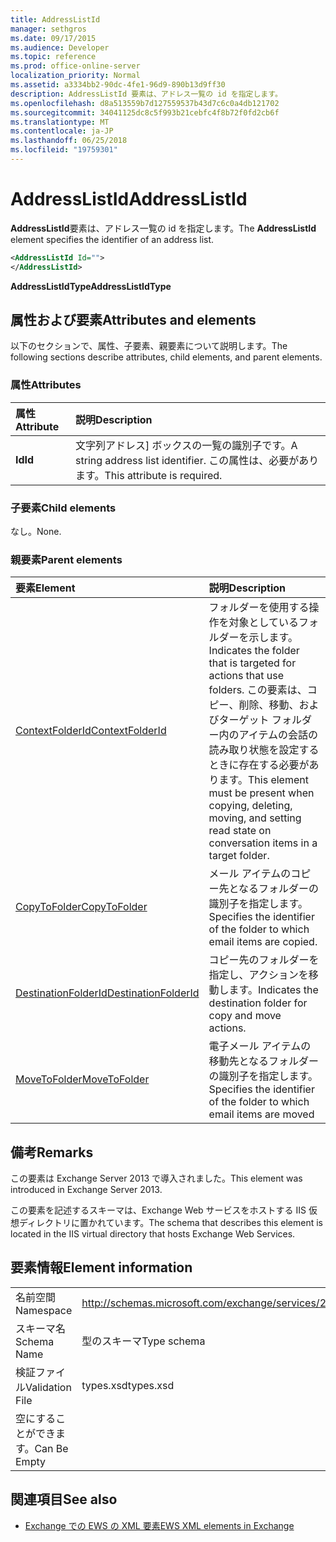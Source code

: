 ```yaml
---
title: AddressListId
manager: sethgros
ms.date: 09/17/2015
ms.audience: Developer
ms.topic: reference
ms.prod: office-online-server
localization_priority: Normal
ms.assetid: a3334bb2-90dc-4fe1-96d9-890b13d9ff30
description: AddressListId 要素は、アドレス一覧の id を指定します。
ms.openlocfilehash: d8a513559b7d127559537b43d7c6c0a4db121702
ms.sourcegitcommit: 34041125dc8c5f993b21cebfc4f8b72f0fd2cb6f
ms.translationtype: MT
ms.contentlocale: ja-JP
ms.lasthandoff: 06/25/2018
ms.locfileid: "19759301"
---
```

# <a name="addresslistid"></a><span data-ttu-id="19be6-103">AddressListId</span><span class="sxs-lookup"><span data-stu-id="19be6-103">AddressListId</span></span>

<span data-ttu-id="19be6-104">**AddressListId**要素は、アドレス一覧の id を指定します。</span><span class="sxs-lookup"><span data-stu-id="19be6-104">The **AddressListId** element specifies the identifier of an address list.</span></span> 
  
```XML
<AddressListId Id="">
</AddressListId>
```

 <span data-ttu-id="19be6-105">**AddressListIdType**</span><span class="sxs-lookup"><span data-stu-id="19be6-105">**AddressListIdType**</span></span>
## <a name="attributes-and-elements"></a><span data-ttu-id="19be6-106">属性および要素</span><span class="sxs-lookup"><span data-stu-id="19be6-106">Attributes and elements</span></span>

<span data-ttu-id="19be6-107">以下のセクションで、属性、子要素、親要素について説明します。</span><span class="sxs-lookup"><span data-stu-id="19be6-107">The following sections describe attributes, child elements, and parent elements.</span></span>
  
### <a name="attributes"></a><span data-ttu-id="19be6-108">属性</span><span class="sxs-lookup"><span data-stu-id="19be6-108">Attributes</span></span>

|<span data-ttu-id="19be6-109">**属性**</span><span class="sxs-lookup"><span data-stu-id="19be6-109">**Attribute**</span></span>|<span data-ttu-id="19be6-110">**説明**</span><span class="sxs-lookup"><span data-stu-id="19be6-110">**Description**</span></span>|
|:-----|:-----|
|<span data-ttu-id="19be6-111">**Id**</span><span class="sxs-lookup"><span data-stu-id="19be6-111">**Id**</span></span> <br/> |<span data-ttu-id="19be6-112">文字列アドレス] ボックスの一覧の識別子です。</span><span class="sxs-lookup"><span data-stu-id="19be6-112">A string address list identifier.</span></span> <span data-ttu-id="19be6-113">この属性は、必要があります。</span><span class="sxs-lookup"><span data-stu-id="19be6-113">This attribute is required.</span></span>  <br/> |
   
### <a name="child-elements"></a><span data-ttu-id="19be6-114">子要素</span><span class="sxs-lookup"><span data-stu-id="19be6-114">Child elements</span></span>

<span data-ttu-id="19be6-115">なし。</span><span class="sxs-lookup"><span data-stu-id="19be6-115">None.</span></span>
  
### <a name="parent-elements"></a><span data-ttu-id="19be6-116">親要素</span><span class="sxs-lookup"><span data-stu-id="19be6-116">Parent elements</span></span>

|<span data-ttu-id="19be6-117">**要素**</span><span class="sxs-lookup"><span data-stu-id="19be6-117">**Element**</span></span>|<span data-ttu-id="19be6-118">**説明**</span><span class="sxs-lookup"><span data-stu-id="19be6-118">**Description**</span></span>|
|:-----|:-----|
|[<span data-ttu-id="19be6-119">ContextFolderId</span><span class="sxs-lookup"><span data-stu-id="19be6-119">ContextFolderId</span></span>](contextfolderid.md) <br/> |<span data-ttu-id="19be6-120">フォルダーを使用する操作を対象としているフォルダーを示します。</span><span class="sxs-lookup"><span data-stu-id="19be6-120">Indicates the folder that is targeted for actions that use folders.</span></span> <span data-ttu-id="19be6-121">この要素は、コピー、削除、移動、およびターゲット フォルダー内のアイテムの会話の読み取り状態を設定するときに存在する必要があります。</span><span class="sxs-lookup"><span data-stu-id="19be6-121">This element must be present when copying, deleting, moving, and setting read state on conversation items in a target folder.</span></span>  <br/> |
|[<span data-ttu-id="19be6-122">CopyToFolder</span><span class="sxs-lookup"><span data-stu-id="19be6-122">CopyToFolder</span></span>](copytofolder.md) <br/> |<span data-ttu-id="19be6-123">メール アイテムのコピー先となるフォルダーの識別子を指定します。</span><span class="sxs-lookup"><span data-stu-id="19be6-123">Specifies the identifier of the folder to which email items are copied.</span></span>  <br/> |
|[<span data-ttu-id="19be6-124">DestinationFolderId</span><span class="sxs-lookup"><span data-stu-id="19be6-124">DestinationFolderId</span></span>](destinationfolderid.md) <br/> |<span data-ttu-id="19be6-125">コピー先のフォルダーを指定し、アクションを移動します。</span><span class="sxs-lookup"><span data-stu-id="19be6-125">Indicates the destination folder for copy and move actions.</span></span>  <br/> |
|[<span data-ttu-id="19be6-126">MoveToFolder</span><span class="sxs-lookup"><span data-stu-id="19be6-126">MoveToFolder</span></span>](movetofolder.md) <br/> |<span data-ttu-id="19be6-127">電子メール アイテムの移動先となるフォルダーの識別子を指定します。</span><span class="sxs-lookup"><span data-stu-id="19be6-127">Specifies the identifier of the folder to which email items are moved</span></span>  <br/> |
   
## <a name="remarks"></a><span data-ttu-id="19be6-128">備考</span><span class="sxs-lookup"><span data-stu-id="19be6-128">Remarks</span></span>

<span data-ttu-id="19be6-129">この要素は Exchange Server 2013 で導入されました。</span><span class="sxs-lookup"><span data-stu-id="19be6-129">This element was introduced in Exchange Server 2013.</span></span>
  
<span data-ttu-id="19be6-130">この要素を記述するスキーマは、Exchange Web サービスをホストする IIS 仮想ディレクトリに置かれています。</span><span class="sxs-lookup"><span data-stu-id="19be6-130">The schema that describes this element is located in the IIS virtual directory that hosts Exchange Web Services.</span></span>
  
## <a name="element-information"></a><span data-ttu-id="19be6-131">要素情報</span><span class="sxs-lookup"><span data-stu-id="19be6-131">Element information</span></span>

|||
|:-----|:-----|
|<span data-ttu-id="19be6-132">名前空間</span><span class="sxs-lookup"><span data-stu-id="19be6-132">Namespace</span></span>  <br/> |http://schemas.microsoft.com/exchange/services/2006/types  <br/> |
|<span data-ttu-id="19be6-133">スキーマ名</span><span class="sxs-lookup"><span data-stu-id="19be6-133">Schema Name</span></span>  <br/> |<span data-ttu-id="19be6-134">型のスキーマ</span><span class="sxs-lookup"><span data-stu-id="19be6-134">Type schema</span></span>  <br/> |
|<span data-ttu-id="19be6-135">検証ファイル</span><span class="sxs-lookup"><span data-stu-id="19be6-135">Validation File</span></span>  <br/> |<span data-ttu-id="19be6-136">types.xsd</span><span class="sxs-lookup"><span data-stu-id="19be6-136">types.xsd</span></span>  <br/> |
|<span data-ttu-id="19be6-137">空にすることができます。</span><span class="sxs-lookup"><span data-stu-id="19be6-137">Can Be Empty</span></span>  <br/> ||
   
## <a name="see-also"></a><span data-ttu-id="19be6-138">関連項目</span><span class="sxs-lookup"><span data-stu-id="19be6-138">See also</span></span>

- [<span data-ttu-id="19be6-139">Exchange での EWS の XML 要素</span><span class="sxs-lookup"><span data-stu-id="19be6-139">EWS XML elements in Exchange</span></span>](ews-xml-elements-in-exchange.md)

